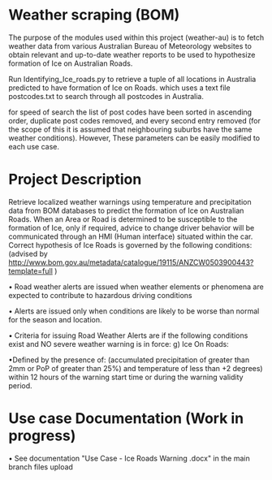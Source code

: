 # Weather scraping (BOM)
The purpose of the modules used within this project (weather-au) is to fetch weather data from various Australian Bureau of Meteorology websites to obtain relevant and up-to-date weather reports to be used to hypothesize formation of Ice on Australian Roads.

Run Identifying_Ice_roads.py to retrieve a tuple of all locations in Australia predicted to have formation of Ice on Roads. 
which uses a text file postcodes.txt to search through all postcodes in Australia. 

for speed of search the list of post codes have been sorted in ascending order, duplicate post codes removed, and every second entry removed (for the scope of this it is assumed that neighbouring suburbs have the same weather conditions). However, These parameters can be easily modified to each use case. 

# Project Description
Retrieve localized weather warnings using temperature and precipitation data from BOM databases to predict the formation of Ice on Australian Roads. When an Area or Road is determined to be susceptible to the formation of Ice, only if required, advice to change driver behavior will be communicated through an HMI (Human interface) situated within the car.
Correct hypothesis of Ice Roads is governed by the following conditions: (advised by http://www.bom.gov.au/metadata/catalogue/19115/ANZCW0503900443?template=full )

•	Road weather alerts are issued when weather elements or phenomena are expected to contribute to hazardous driving conditions

•	Alerts are issued only when conditions are likely to be worse than normal for the season and location.

•	Criteria for issuing Road Weather Alerts are if the following conditions exist and NO severe weather warning is in force:
g) Ice On Roads:

•Defined by the presence of: (accumulated precipitation of greater than 2mm or PoP of greater than 25%) and temperature of less than +2 degrees) within 12 hours of the warning start time or during the warning validity period.

# Use case Documentation (Work in progress)
•	See documentation "Use Case - Ice Roads Warning .docx" in the main branch files upload
